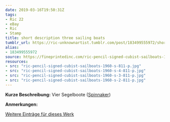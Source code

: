 ```yaml
---
date: 2019-03-16T19:50:31Z
tags:
- Ric 22
- eBay
- Ric
- Stamp
title: short description three sailing boats
tumblr_url: https://ric-unknownartist.tumblr.com/post/183499555972/short-description-three-sailing-boats
alias:
- 183499555972
source: https://fineprintedinc.com/ric-pencil-signed-cubist-sailboats-1960s-811-p.asp
resources:
- src: "ric-pencil-signed-cubist-sailboats-1960-s-811-p.jpg"
- src: "ric-pencil-signed-cubist-sailboats-1960-s-4-811-p.jpg"
- src: "ric-pencil-signed-cubist-sailboats-1960-s-3-811-p.jpg"
- src: "ric-pencil-signed-cubist-sailboats-1960-s-2-811-p.jpg"
---
```


**Kurze Beschreibung:** Vier Segelboote ([Spinnaker](https://de.wikipedia.org/wiki/Spinnaker))

**Anmerkungen:**

[Weitere Einträge für dieses Werk](/tags/Ric-22)
